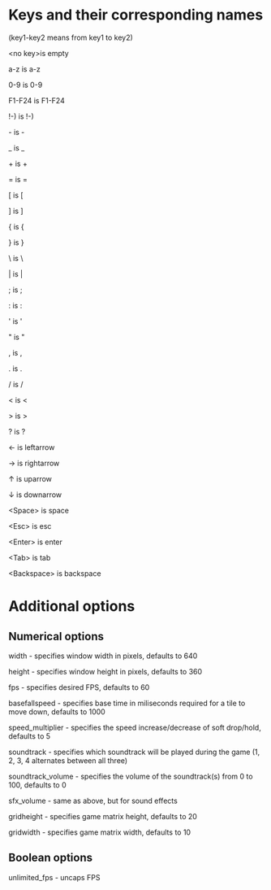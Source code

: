 # Keys and their corresponding names

(key1-key2 means from key1 to key2)

\<no key>is empty

a-z     is a-z

0-9     is 0-9

F1-F24  is F1-F24

!-)     is !-)

\-      is \-

_       is _

\+      is \+

=       is =

[       is [

]       is ]

{       is {

}       is }

\       is \

|       is |

;       is ;

:       is :

'       is '

"       is "

,       is ,

.       is .

/       is /

<       is <

\>      is \>

?       is ?

←       is leftarrow

→       is rightarrow

↑       is uparrow

↓       is downarrow

\<Space> is space

\<Esc>   is esc

\<Enter> is enter

\<Tab>   is tab

\<Backspace> is backspace

# Additional options

## Numerical options
width               - specifies window width in pixels, defaults to 640

height              - specifies window height in pixels, defaults to 360

fps                 - specifies desired FPS, defaults to 60

basefallspeed       - specifies base time in miliseconds required for a tile to move down, defaults to 1000

speed_multiplier    - specifies the speed increase/decrease of soft drop/hold, defaults to 5

soundtrack          - specifies which soundtrack will be played during the game (1, 2, 3, 4 alternates between all three)

soundtrack_volume   - specifies the volume of the soundtrack(s) from 0 to 100, defaults to 0

sfx_volume          - same as above, but for sound effects

gridheight          - specifies game matrix height, defaults to 20

gridwidth           - specifies game matrix width, defaults to 10

## Boolean options
unlimited_fps       - uncaps FPS
